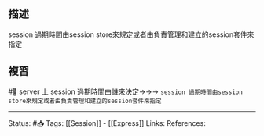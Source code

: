 

## 描述
session 過期時間由session store來規定或者由負責管理和建立的session套件來指定
## 複習
#🧠 server 上 session 過期時間由誰來決定->->-> `session 過期時間由session store來規定或者由負責管理和建立的session套件來指定`
<!--SR:!2022-07-09,22,250-->

---
Status: #📥 
Tags:
[[Session]] - [[Express]]
Links:
References: